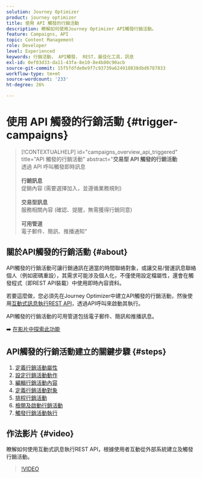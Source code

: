 ```yaml
---
solution: Journey Optimizer
product: journey optimizer
title: 使用 API 觸發的行銷活動
description: 瞭解如何使用Journey Optimizer API觸發行銷活動。
feature: Campaigns, API
topic: Content Management
role: Developer
level: Experienced
keywords: 行銷活動， API觸發， REST，最佳化工具，訊息
exl-id: 0ef03d33-da11-43fa-8e10-8e4b80c90acb
source-git-commit: 15f5fdfde0e9f7c93739a624918838dbd6787833
workflow-type: tm+mt
source-wordcount: '233'
ht-degree: 26%

---
```



# 使用 API 觸發的行銷活動 {#trigger-campaigns}

>[!CONTEXTUALHELP]
>id="campaigns_overview_api_triggered"
>title="API 觸發的行銷活動"
>abstract="**交易型 API 觸發的行銷活動**<br/>&#x200B;透過 API 呼叫觸發即時訊息&#x200B;<br/><br/>**行銷訊息**<br/>&#x200B;促銷內容 (需要選擇加入，並遵循業務規則)<br/><br/>**交易型訊息**<br/>&#x200B;服務相關內容 (確認、提醒，無需獲得行銷同意)<br/><br/>**可用管道**<br/>&#x200B;電子郵件、簡訊、推播通知"

## 關於API觸發的行銷活動 {#about}

API觸發的行銷活動可讓行銷通訊在適當的時間聯絡對象，或讓交易/營運訊息聯絡個人（例如密碼重設），其需求可能涉及個人化，不僅使用設定檔屬性，還會在觸發程式（即REST API裝載）中使用即時內容資料。

若要這麼做，您必須先在Journey Optimizer中建立API觸發的行銷活動，然後使用[互動式訊息執行REST API](https://developer.adobe.com/journey-optimizer-apis/references/messaging/#tag/execution)，透過API呼叫來啟動其執行。

API觸發的行銷活動的可用管道包括電子郵件、簡訊和推播訊息。

➡️ [在影片中探索此功能](#video)

## API觸發的行銷活動建立的關鍵步驟 {#steps}

1. [定義行銷活動屬性](api-triggered-campaign-properties.md)
1. [設定行銷活動動作](api-triggered-campaign-action.md)
1. [編輯行銷活動內容](api-triggered-campaign-content.md)
1. [定義行銷活動對象](api-triggered-campaign-audience.md)
1. [排程行銷活動](api-triggered-campaign-schedule.md)
1. [檢閱及啟動行銷活動](review-activate-api-triggered-campaign.md)
1. [觸發行銷活動執行](trigger-campaigns.md)

## 作法影片 {#video}

瞭解如何使用互動式訊息執行REST API，根據使用者互動從外部系統建立及觸發行銷活動。

>[!VIDEO](https://video.tv.adobe.com/v/3452736?quality=12&captions=chi_hant)
